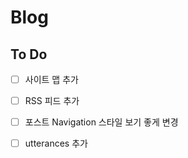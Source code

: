 # Blog

## To Do

- [ ] 사이트 맵 추가
- [ ] RSS 피드 추가
- [ ] 포스트 Navigation 스타일 보기 좋게 변경
- [ ] utterances 추가

